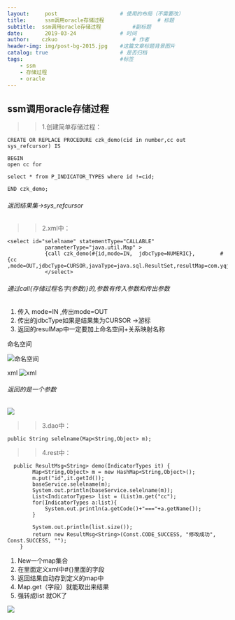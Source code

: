 ```yaml
---
layout:     post   				    # 使用的布局（不需要改）
title:      ssm调用oracle存储过程 				# 标题 
subtitle:  ssm调用oracle存储过程          #副标题
date:       2019-03-24 				# 时间
author:    czkuo						# 作者
header-img: img/post-bg-2015.jpg 	#这篇文章标题背景图片
catalog: true 						# 是否归档
tags:								#标签
    - ssm
    - 存储过程
    - oracle
---
```


## ssm调用oracle存储过程

>> 1.创建简单存储过程：
```
CREATE OR REPLACE PROCEDURE czk_demo(cid in number,cc out sys_refcursor) IS

BEGIN
open cc for

select * from P_INDICATOR_TYPES where id !=cid;

END czk_demo;
```

###### 返回结果集->sys_refcursor

>> 2.xml中：
```
<select id="selelname" statementType="CALLABLE"
            parameterType="java.util.Map" >
			{call czk_demo(#{id,mode=IN,  jdbcType=NUMERIC},		#{cc ,mode=OUT,jdbcType=CURSOR,javaType=java.sql.ResultSet,resultMap=com.yqjr.fin.risk.stat.mapper.IndicatorTypesMapper.BaseResultMap})}
			</select>
```

###### 通过call{存储过程名字(参数)}的,参数有传入参数和传出参数 

1. 传入 mode=IN ,传出mode=OUT
2. 传出的jdbcType如果是结果集为CURSOR ->游标
3. 返回的resulMap中一定要加上命名空间+关系映射名称





命名空间

![命名空间](https://czkuo.github.io/postimages/201904031.png)

xml
![xml](https://czkuo.github.io/postimages/201904032.png)

###### 返回的是一个参数

![](https://czkuo.github.io/postimages/201904033.png)


>> 3.dao中：
```
public String selelname(Map<String,Object> m);
```

>> 4.rest中：

```
  public ResultMsg<String> demo(IndicatorTypes it) {
        Map<String,Object> m = new HashMap<String,Object>();
        m.put("id",it.getId());
        baseService.selelname(m);
        System.out.println(baseService.selelname(m));
        List<IndicatorTypes> list = (List)m.get("cc");
        for(IndicatorTypes a:list){
            System.out.println(a.getCode()+"==="+a.getName());
        }

        System.out.println(list.size());
        return new ResultMsg<String>(Const.CODE_SUCCESS, "修改成功", Const.SUCCESS, "");
    }
```
1. New一个map集合
2. 在里面定义xml中#{}里面的字段
3. 返回结果自动存到定义的map中
4. Map.get（字段）就能取出来结果
5. 强转成list 就OK了

![](https://czkuo.github.io/postimages/201904034.png)